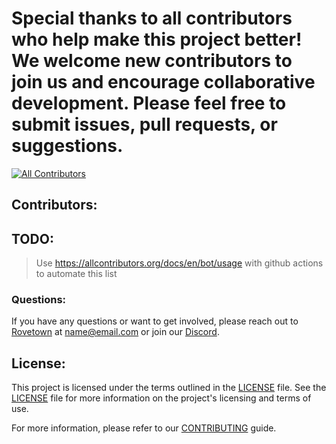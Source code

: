 # Special thanks to all contributors who help make this project better! We welcome new contributors to join us and encourage collaborative development. Please feel free to submit issues, pull requests, or suggestions.


[![All Contributors](https://img.shields.io/github/all-contributors/Rovetown/HarryPotterRenewed?color=ee8449&style=for-the-badge)](#contributors)

## Contributors:

<!-- ALL-CONTRIBUTORS-LIST:START - Do not remove or modify this section -->
<!-- prettier-ignore-start -->
<!-- markdownlint-disable -->

<!-- markdownlint-restore -->
<!-- prettier-ignore-end -->

<!-- ALL-CONTRIBUTORS-LIST:END -->


## TODO:
  > Use https://allcontributors.org/docs/en/bot/usage with github actions to automate this list

### Questions:

If you have any questions or want to get involved, please reach out to [Rovetown](https://github.com/Rovetown) at [name@email.com](mailto:name@email.com) or join our [Discord](https://discord.gg/KkdkGus3KT).

## License:

This project is licensed under the terms outlined in the [LICENSE](LICENSE) file. See the [LICENSE](LICENSE) file for more information on the project's licensing and terms of use.

For more information, please refer to our [CONTRIBUTING](CONTRIBUTING.md) guide.